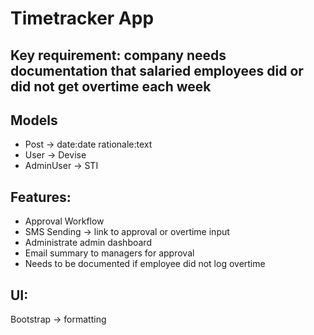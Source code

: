 # Timetracker App


 ## Key requirement: company needs documentation that salaried employees did or did not get overtime each week
 
 ## Models
 - Post -> date:date rationale:text
 - User -> Devise
 - AdminUser -> STI
 
 ## Features:
 - Approval Workflow
 - SMS Sending -> link to approval or overtime input
 - Administrate admin dashboard
 - Email summary to managers for approval
 - Needs to be documented if employee did not log overtime
 
 ## UI:
 Bootstrap -> formatting